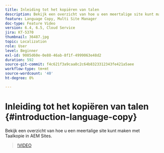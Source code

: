 ```yaml
---
title: Inleiding tot het kopiëren van talen
description: Bekijk een overzicht van hoe u een meertalige site kunt maken met Taalkopie in AEM Sites
feature: Language Copy, Multi Site Manager
doc-type: Feature Video
version: 6.4, 6.5, Cloud Service
jira: KT-5370
thumbnail: 36487.jpg
topic: Localization
role: User
level: Beginner
exl-id: 9085d60e-0e88-46ab-8f1f-4999063e48d2
duration: 592
source-git-commit: f4c621f3a9caa8c2c64b8323312343fe421a5aee
workflow-type: tm+mt
source-wordcount: '40'
ht-degree: 0%

---
```


# Inleiding tot het kopiëren van talen {#introduction-language-copy}

Bekijk een overzicht van hoe u een meertalige site kunt maken met Taalkopie in AEM Sites.

>[!VIDEO](https://video.tv.adobe.com/v/36487?quality=12&learn=on)
